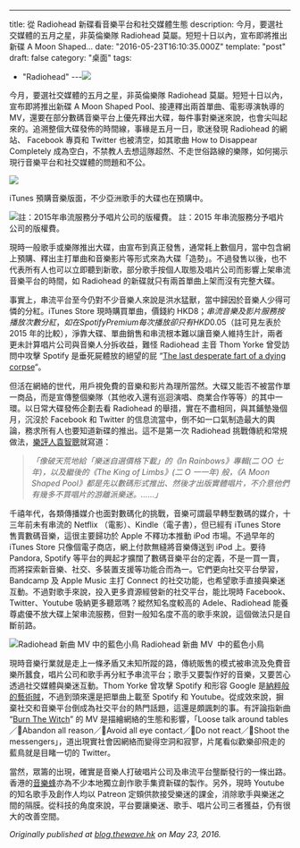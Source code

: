 ---
title: 從 Radiohead 新碟看音樂平台和社交媒體生態
description: 今月，要選社交媒體的五月之星，非英倫樂隊 Radiohead 莫屬。短短十日以內，宣布即將推出新碟 A Moon Shaped…
date: "2016-05-23T16:10:35.000Z"
template: "post"
draft: false
category: "桌面"
tags:
  - "Radiohead"
---![](img\0__nVivfdCWHzC3dfKV.jpg)

今月，要選社交媒體的五月之星，非英倫樂隊 Radiohead 莫屬。短短十日以內，宣布即將推出新碟 A Moon Shaped Pool、接連釋出兩首單曲、電影導演執導的 MV，還要在部分數碼音樂平台上優先釋出大碟，每件事對樂迷來說，也會尖叫起來的。追溯整個大碟發佈的時間線，事緣是五月一日，歌迷發現 Radiohead 的網站、 Facebook 專頁和 Twitter 也被清空，如其歌曲 How to Disappear Completely 成為空白，不禁教人去想這隊超然、不走世俗路線的樂隊，如何揭示現行音樂平台和社交媒體的問題和不公。

![](img\0__iW3BJ8NVZwPjKy2k.png)

iTunes 預購音樂版面，不少亞洲歌手的大碟也在預購中。

![註：2015年串流服務分予唱片公司的版權費。](img\0__s0RyqQDdqhRtQnEh.jpg)
註：2015 年串流服務分予唱片公司的版權費。

現時一般歌手或樂隊推出大碟，由宣布到真正發售，通常耗上數個月，當中包含網上預購、釋出主打單曲和音樂影片等形式來為大碟「造勢」。不過發售以後，也不代表所有人也可以立即聽到新歌，部分歌手按個人取態及唱片公司而影響上架串流音樂平台的時間，如 Radiohead 的新碟就只有兩首單曲上架而沒有完整大碟。

事實上，串流平台至今仍對不少音樂人來說是洪水猛獸，當中歸因於音樂人少得可憐的分紅。iTunes Store 現時購買單曲，價錢約 HKD$8 ；串流音樂及影片服務按播放次數分紅，如在 Spotify Premium 每次播放卻只有 HKD$0.05（註可見左表於 2015 年的比較），淨靠大碟、單曲銷售和串流根本難以讓音樂人維持生計，兩者更未計算唱片公司與音樂人分拆收益，難怪 Radiohead 主音 Thom Yorke 曾受訪問中攻擊 Spotify 是垂死屍體放的絕望的屁 “[The last desperate fart of a dying corpse](https://www.theguardian.com/technology/2013/oct/07/spotify-thom-yorke-dying-corpse)“。

但活在網絡的世代，用戶視免費的音樂和影片為理所當然。大碟又能否不被當作單一商品，而是宣傳整個樂隊（其他收入還有巡迴演唱、商業合作等等）的其中一環。以日常大碟發佈企劃去看 Radiohead 的舉措，實在不盡相同，與其鋪墊幾個月，沉沒於 Facebook 和 Twitter 的信息流當中，倒不如一口氣制造最大的輿論，務求所有人也要知道新碟的推出。這不是第一次 Radiohead 挑戰傳統和常規做法，[樂評人袁智聰](http://www.localpresshk.com/2016/05/supreme-radiohead/)就寫道：

> _「像破天荒地給「樂迷自選價格下載」的《In Rainbows》專輯(二 OO 七年)，以及繼後的《The King of Limbs》(二 O 一一年) 般，《A Moon Shaped Pool》都是先以數碼形式推出、然後才出版實體唱片，不介意他們有幾多不買唱片的游離派樂迷。……」_

千禧年代，各類傳播媒介也面對數碼化的挑戰，音樂可謂最早轉型數碼的媒介，十三年前未有串流的 Netflix （電影）、Kindle（電子書），但已經有 iTunes Store 售賣數碼音樂，這很主要歸功於 Apple 不釋功本推動 iPod 市場。不過早年的 iTunes Store 只像個電子商店，網上付款無縫將音樂傳送到 iPod 上。要待 Pandora, Spotify 等平台的興起才擴闊了數碼音樂平台的定義，不是一買一賣，而將探索新音樂、社交、多裝置支援等功能合而為一。它們更向社交平台學習，Bandcamp 及 Apple Music 主打 Connect 的社交功能，也希望歌手直接與樂迷互動。不過對歌手來說，投入更多資源經營新的社交平台，能比現時 Facebook、Twitter、Youtube 吸納更多聽眾嗎？縱然知名度較高的 Adele、Radiohead 能養尊處優不放大碟上架串流服務，但對一般知名度不高的歌手來說，這個做法只是自斷前路。

![Radiohead 新曲 MV 中的藍色小鳥](img\0__jlIGSvxVip9pPYNr.png)
Radiohead 新曲 MV  中的藍色小鳥

現時音樂行業就是走上一條矛盾又未知所蹤的路，傳統販售的模式被串流及免費音樂所蠶食，唱片公司和歌手再分紅予串流平台；歌手又要製作好的音樂，又要苦心透過社交媒體與樂迷互動。Thom Yorke 曾攻擊 Spotify 和形容 Google 是[納粹般的藝術賊](http://www.theverge.com/2015/12/1/9826498/thom-yorke-youtube-google-nazi-germany-stealing-art)，不過到頭來還是把單曲上載至 Spotify 和 Youtube。從成效來說，摒棄社交和音樂平台倒成為社交平台的熱門話題，這還是頗諷刺的事。有評論指新曲 “[Burn The Witch](https://www.youtube.com/watch?v=yI2oS2hoL0k)” 的 MV 是描繪網絡的生態和影響，「Loose talk around tables ／Abandon all reason／Avoid all eye contact／Do not react／Shoot the messengers」，道出現實社會因網絡而變得空洞和寂寥，片尾看似歡樂卻飛走的藍鳥就是目睹一切的 Twitter。

當然，眾籌的出現，確實是音樂人打破唱片公司及串流平台壟斷發行的一條出路。香港的[音樂蜂](https://musicbee.cc/)亦為不少本地獨立創作歌手集資新碟的製作。另外，現時 Youtube 的知名歌手及創作人均以 Patreon 定頞供款接受樂迷的課金，消除歌手與樂迷之間的隔膜。從科技的角度來說，平台要讓樂迷、歌手、唱片公司三者獲益，仍有很大的改善空間。

_Originally published at_ [_blog.thewave.hk_](https://blog.thewave.hk/%e5%be%9e-radiohead-%e6%96%b0%e7%a2%9f%e7%9c%8b%e9%9f%b3%e6%a8%82%e5%b9%b3%e5%8f%b0%e5%92%8c%e7%a4%be%e4%ba%a4%e5%aa%92%e9%ab%94%e7%94%9f%e6%85%8b/) _on May 23, 2016._

